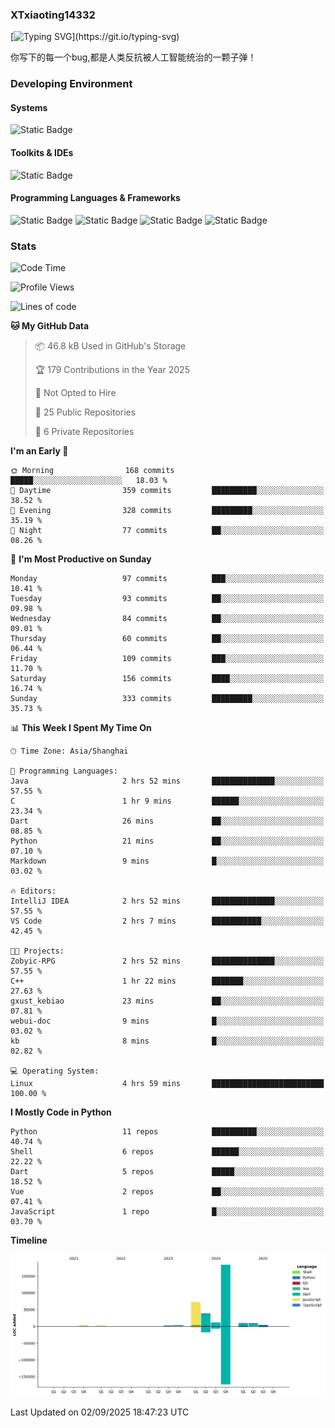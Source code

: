 ### XTxiaoting14332

[![Typing SVG](https://readme-typing-svg.herokuapp.com?font=JetBrians+Mono&pause=1000&random=false&width=435&lines=Hello+World!)](https://git.io/typing-svg)

你写下的每一个bug,都是人类反抗被人工智能统治的一颗子弹！

### Developing Environment

#### Systems

![Static Badge](https://img.shields.io/badge/Ubuntu-%20?style=flat-square&logo=ubuntu&logoColor=white&color=E34F26)

#### Toolkits & IDEs

![Static Badge](https://img.shields.io/badge/Visual%20Studio%20Code-%20?style=flat-square&logo=visualstudiocode&logoColor=white&color=blue)

#### Programming Languages & Frameworks

![Static Badge](https://img.shields.io/badge/Dart-%20?style=flat-square&logo=dart&logoColor=white&color=0175C2)
![Static Badge](https://img.shields.io/badge/Flutter-%20?style=flat-square&logo=flutter&logoColor=white&color=02569B)
![Static Badge](https://img.shields.io/badge/Python-%20?style=flat-square&logo=python&logoColor=white&color=E7A781)
![Static Badge](https://img.shields.io/badge/Bash%20Shell-%20?style=flat-square&logo=shell&logoColor=white&color=49D868)

### Stats

<!--START_SECTION:waka-->
![Code Time](http://img.shields.io/badge/Code%20Time-422%20hrs%2039%20mins-blue)

![Profile Views](http://img.shields.io/badge/Profile%20Views-0-blue)

![Lines of code](https://img.shields.io/badge/From%20Hello%20World%20I%27ve%20Written-339.1%20thousand%20lines%20of%20code-blue)

**🐱 My GitHub Data** 

> 📦 46.8 kB Used in GitHub's Storage 
 > 
> 🏆 179 Contributions in the Year 2025
 > 
> 🚫 Not Opted to Hire
 > 
> 📜 25 Public Repositories 
 > 
> 🔑 6 Private Repositories 
 > 
**I'm an Early 🐤** 

```text
🌞 Morning                168 commits         █████░░░░░░░░░░░░░░░░░░░░   18.03 % 
🌆 Daytime                359 commits         ██████████░░░░░░░░░░░░░░░   38.52 % 
🌃 Evening                328 commits         █████████░░░░░░░░░░░░░░░░   35.19 % 
🌙 Night                  77 commits          ██░░░░░░░░░░░░░░░░░░░░░░░   08.26 % 
```
📅 **I'm Most Productive on Sunday** 

```text
Monday                   97 commits          ███░░░░░░░░░░░░░░░░░░░░░░   10.41 % 
Tuesday                  93 commits          ██░░░░░░░░░░░░░░░░░░░░░░░   09.98 % 
Wednesday                84 commits          ██░░░░░░░░░░░░░░░░░░░░░░░   09.01 % 
Thursday                 60 commits          ██░░░░░░░░░░░░░░░░░░░░░░░   06.44 % 
Friday                   109 commits         ███░░░░░░░░░░░░░░░░░░░░░░   11.70 % 
Saturday                 156 commits         ████░░░░░░░░░░░░░░░░░░░░░   16.74 % 
Sunday                   333 commits         █████████░░░░░░░░░░░░░░░░   35.73 % 
```


📊 **This Week I Spent My Time On** 

```text
🕑︎ Time Zone: Asia/Shanghai

💬 Programming Languages: 
Java                     2 hrs 52 mins       ██████████████░░░░░░░░░░░   57.55 % 
C                        1 hr 9 mins         ██████░░░░░░░░░░░░░░░░░░░   23.34 % 
Dart                     26 mins             ██░░░░░░░░░░░░░░░░░░░░░░░   08.85 % 
Python                   21 mins             ██░░░░░░░░░░░░░░░░░░░░░░░   07.10 % 
Markdown                 9 mins              █░░░░░░░░░░░░░░░░░░░░░░░░   03.02 % 

🔥 Editors: 
IntelliJ IDEA            2 hrs 52 mins       ██████████████░░░░░░░░░░░   57.55 % 
VS Code                  2 hrs 7 mins        ███████████░░░░░░░░░░░░░░   42.45 % 

🐱‍💻 Projects: 
Zobyic-RPG               2 hrs 52 mins       ██████████████░░░░░░░░░░░   57.55 % 
C++                      1 hr 22 mins        ███████░░░░░░░░░░░░░░░░░░   27.63 % 
gxust_kebiao             23 mins             ██░░░░░░░░░░░░░░░░░░░░░░░   07.81 % 
webui-doc                9 mins              █░░░░░░░░░░░░░░░░░░░░░░░░   03.02 % 
kb                       8 mins              █░░░░░░░░░░░░░░░░░░░░░░░░   02.82 % 

💻 Operating System: 
Linux                    4 hrs 59 mins       █████████████████████████   100.00 % 
```

**I Mostly Code in Python** 

```text
Python                   11 repos            ██████████░░░░░░░░░░░░░░░   40.74 % 
Shell                    6 repos             ██████░░░░░░░░░░░░░░░░░░░   22.22 % 
Dart                     5 repos             █████░░░░░░░░░░░░░░░░░░░░   18.52 % 
Vue                      2 repos             ██░░░░░░░░░░░░░░░░░░░░░░░   07.41 % 
JavaScript               1 repo              █░░░░░░░░░░░░░░░░░░░░░░░░   03.70 % 
```



**Timeline**

![Lines of Code chart](https://raw.githubusercontent.com/XTxiaoting14332/XTxiaoting14332/main/assets/bar_graph.png)


 Last Updated on 02/09/2025 18:47:23 UTC
<!--END_SECTION:waka-->